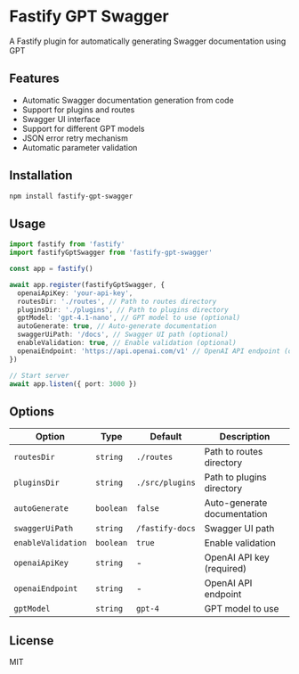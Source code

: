 # Fastify GPT Swagger

A Fastify plugin for automatically generating Swagger documentation using GPT

## Features

- Automatic Swagger documentation generation from code
- Support for plugins and routes
- Swagger UI interface
- Support for different GPT models
- JSON error retry mechanism
- Automatic parameter validation

## Installation

```bash
npm install fastify-gpt-swagger
```

## Usage

```typescript
import fastify from 'fastify'
import fastifyGptSwagger from 'fastify-gpt-swagger'

const app = fastify()

await app.register(fastifyGptSwagger, {
  openaiApiKey: 'your-api-key',
  routesDir: './routes', // Path to routes directory
  pluginsDir: './plugins', // Path to plugins directory
  gptModel: 'gpt-4.1-nano', // GPT model to use (optional)
  autoGenerate: true, // Auto-generate documentation
  swaggerUiPath: '/docs', // Swagger UI path (optional)
  enableValidation: true, // Enable validation (optional)
  openaiEndpoint: 'https://api.openai.com/v1' // OpenAI API endpoint (optional)
})

// Start server
await app.listen({ port: 3000 })
```

## Options

| Option | Type | Default | Description |
|--------|------|---------|-------------|
| `routesDir` | `string` | `./routes` | Path to routes directory |
| `pluginsDir` | `string` | `./src/plugins` | Path to plugins directory |
| `autoGenerate` | `boolean` | `false` | Auto-generate documentation |
| `swaggerUiPath` | `string` | `/fastify-docs` | Swagger UI path |
| `enableValidation` | `boolean` | `true` | Enable validation |
| `openaiApiKey` | `string` | - | OpenAI API key (required) |
| `openaiEndpoint` | `string` | - | OpenAI API endpoint |
| `gptModel` | `string` | `gpt-4` | GPT model to use |


## License

MIT 